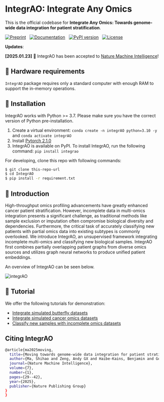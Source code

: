 # IntegrAO: Integrate Any Omics 
This is the official codebase for **Integrate Any Omics: Towards genome-wide data integration for patient stratification**.

[![Preprint](https://img.shields.io/badge/preprint-available-brightgreen)](https://arxiv.org/abs/2401.07937) &nbsp;
[![Documentation](https://img.shields.io/badge/docs-available-brightgreen)](https://integrao.readthedocs.io/en/latest/) &nbsp;
[![PyPI version](https://badge.fury.io/py/integrao.svg)](https://pypi.org/project/integrao/) &nbsp;
[![License](https://img.shields.io/badge/license-MIT-blue)](https://github.com/bowang-lab/IntegrAO/blob/main/LICENSE)

**Updates**: 

**[2025.01.23]** 🥳 IntegrAO has been accepted to [Nature Machine Intelligence](https://www.nature.com/articles/s42256-024-00942-3)!

## 🔨 Hardware requirements
`IntegrAO` package requires only a standard computer with enough RAM to support the in-memory operations.


## 🔨 Installation
IntegrAO works with Python >= 3.7. Please make sure you have the correct version of Python pre-installation.

1. Create a virtual environment:  `conda create -n integrAO python=3.10 -y` and `conda activate integrAO`
2. Install [Pytorch 2.1.0](https://pytorch.org/get-started/locally/)
3. IntegrAO is available on PyPI. To install IntegrAO, run the following command: `pip install integrao`

For developing, clone this repo with following commands:

```bash
$ git clone this-repo-url
$ cd IntegrAO
$ pip install -r requirement.txt
```


## 🧬 Introduction
High-throughput omics profiling advancements have greatly enhanced cancer patient stratification. However, incomplete data in multi-omics integration presents a significant challenge, as traditional methods like sample exclusion or imputation often compromise biological diversity and dependencies. Furthermore, the critical task of accurately classifying new patients with partial omics data into existing subtypes is commonly overlooked. We introduce IntegrAO, an unsupervised framework integrating incomplete multi-omics and classifying new biological samples. IntegrAO first combines partially overlapping patient graphs from diverse omics sources and utilizes graph neural networks to produce unified patient embeddings.

An overview of IntegrAO can be seen below.

![integrAO](https://github.com/bowang-lab/IntegrAO/blob/main/figures/integrAO_overview.png)

## 📖 Tutorial

We offer the following tutorials for demonstration:

* [Integrate simulated butterfly datasets](https://github.com/bowang-lab/IntegrAO/blob/main/tutorials/simulated_butterfly.ipynb)
* [Integrate simulated cancer omics datasets](https://github.com/bowang-lab/IntegrAO/blob/main/tutorials/simulated_cancer_omics.ipynb)
* [Classify new samples with incomplete omics datasets](https://github.com/bowang-lab/IntegrAO/blob/main/tutorials/cancer_omics_classification.ipynb)

## Citing IntegrAO
```bash
@article{ma2025moving,
  title={Moving towards genome-wide data integration for patient stratification with Integrate Any Omics},
  author={Ma, Shihao and Zeng, Andy GX and Haibe-Kains, Benjamin and Goldenberg, Anna and Dick, John E and Wang, Bo},
  journal={Nature Machine Intelligence},
  volume={7},
  number={1},
  pages={29--42},
  year={2025},
  publisher={Nature Publishing Group}
}
}
```
